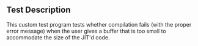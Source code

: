 ## Test Description

This custom test program tests whether compilation fails (with the proper error message) when
the user gives a buffer that is too small to accommodate the size of the JIT'd code.
